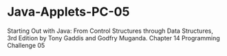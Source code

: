 # Java-Applets-PC-05
Starting Out with Java: From Control Structures through Data Structures, 3rd Edition by Tony Gaddis and Godfry Muganda.  Chapter 14 Programming Challenge 05
